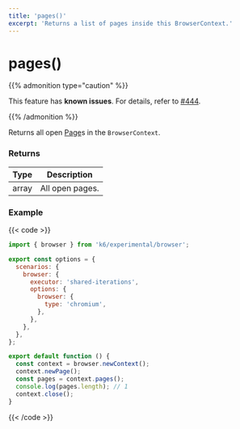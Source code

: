 ```yaml
---
title: 'pages()'
excerpt: 'Returns a list of pages inside this BrowserContext.'
---
```


# pages()

{{% admonition type="caution" %}}

This feature has **known issues**. For details, refer to
[#444](https://github.com/grafana/xk6-browser/issues/444).

 {{% /admonition %}}

Returns all open [Page](https://grafana.com/docs/k6/<K6_VERSION>/javascript-api/k6-experimental/browser/page/)s in the `BrowserContext`.

### Returns

| Type  | Description     |
| ----- | --------------- |
| array | All open pages. |

### Example

{{< code >}}

```javascript
import { browser } from 'k6/experimental/browser';

export const options = {
  scenarios: {
    browser: {
      executor: 'shared-iterations',
      options: {
        browser: {
          type: 'chromium',
        },
      },
    },
  },
};

export default function () {
  const context = browser.newContext();
  context.newPage();
  const pages = context.pages();
  console.log(pages.length); // 1
  context.close();
}
```

{{< /code >}}
